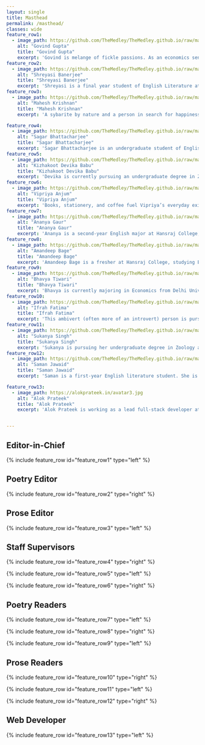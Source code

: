 ```yaml
---
layout: single
title: Masthead
permalink: /masthead/
classes: wide
feature_row1:
  - image_path: https://github.com/TheMedley/TheMedley.github.io/raw/master/assets/masthead/6-govind-gupta.jpg
    alt: "Govind Gupta"
    title: "Govind Gupta"
    excerpt: 'Govind is melange of fickle passions. As an economics senior at Hansraj, he likes to dwell on the dissonance and foibles of human behavior besides the mathematized mappings of the homo-economicus. He is enthused by his amateurish attempts at drawing parallels from history, literature and psychology. Gulzar and his lyrics lure him the most and he can listen to Yaman Kalyan for hours, even though he can never sing a line in tune. He likes to read and is a perpetual coffee-table-thinker. Occasionally, he dabbles in writing.'
feature_row2:
  - image_path: https://github.com/TheMedley/TheMedley.github.io/raw/master/assets/masthead/6-Shreyasi-Banerjee.jpg
    alt: "Shreyasi Banerjee"
    title: "Shreyasi Banerjee"
    excerpt: 'Shreyasi is a final year student of English Literature at Hansraj College, University of Delhi. A lover of all things poetry and romanticized, they have been writing for a long as they can remember, and reading for even longer. Underneath the (often complained about) intimidating facade, they are more than ready to sing for you, and read what you write for them. Oh, and they never shut up about their pet black cat.'
feature_row3:
  - image_path: https://github.com/TheMedley/TheMedley.github.io/raw/master/assets/masthead/6-Mahesh-Krishnan.jpg
    alt: "Mahesh Krishnan"
    title: "Mahesh Krishnan"
    excerpt: 'A sybarite by nature and a person in search for happiness, you can find Mahesh looking at the sunlight streaming through trees or the blue sky or admiring the green leaves. Nature has him in her thrall and he is forever lost in her eternal beauty. Someone who detests ugly urban landscapes, you can find him longingly looking at the strong beams of sunlight and that is something no one can contest.'

feature_row4:
  - image_path: https://github.com/TheMedley/TheMedley.github.io/raw/master/assets/masthead/6-Sagar-Bhattacharjee.jpg
    alt: "Sagar Bhattacharjee"
    title: "Sagar Bhattacharjee"
    excerpt: 'Sagar Bhattacharjee is an undergraduate student of English Literature at Hansraj College, University of Delhi. He enjoys reading, blowing things up in video games, and playing the violin. Born in Bengal and brought up in Dehradun, he has a soft spot for everything that has remotely to do with the mountains or Bengali culture. An inveterate weeb, Sagar would snort the entire nation of Japan if he could. When he isn’t sleeping, he’s generally watching whatever weird stuff YouTube recommends to him (read Cat videos) or desperately trying to catch up with his ever expanding to-be-watched anime pile.'  
feature_row5:
  - image_path: https://github.com/TheMedley/TheMedley.github.io/raw/master/assets/masthead/babu.jpg
    alt: "Kizhakoot Devika Babu"
    title: "Kizhakoot Devika Babu"
    excerpt: 'Devika is currently pursuing an undergraduate degree in Zoology from the University of Delhi. An aesthete, she fills her small universe with paints and poems. A lover of portraiture, she finds meditative joy in giving shades to wrinkles, eyes, and smiles. Being one of a twin, Devika has been competitive from birth and enjoys taking up challenges. She believes that the biggest of dreams are small enough to conquer. From travelling the world with her paintings to DNA editing, one day she hopes to have done them all.'
feature_row6:
  - image_path: https://github.com/TheMedley/TheMedley.github.io/raw/master/assets/masthead/6-Vipriya-Anjum.jpg
    alt: "Vipriya Anjum"
    title: "Vipriya Anjum"
    excerpt: 'Books, stationery, and coffee fuel Vipriya’s everyday existence, and working towards learning new things adds meaning to it. She loves to listen to rants, recommendations and random playlists alike. Pursuing her graduation in Commerce at Hansraj College, she loves poetry and finance just the same. Finding solace in movies, and her bullet journal, she believes in Virginia Woolf’s quote of being made and remade continually.'  
feature_row7:
  - image_path: https://github.com/TheMedley/TheMedley.github.io/raw/master/assets/masthead/6-Ananya-Gaur.jpg
    alt: "Ananya Gaur"
    title: "Ananya Gaur"
    excerpt: 'Ananya is a second-year English major at Hansraj College, Delhi University. She can either be found frowning at news articles or zoned out over a mug of coffee, talking to herself. When not reorganising her playlist for the nth time or scribbling odd verses on scraps of paper, she daydreams about making a dent in her ever-growing pile of unread books. Though she prefers the company of trees and monuments over people, do sit with her for a conversation about politics, literature and climate change.'  
feature_row8:
  - image_path: https://github.com/TheMedley/TheMedley.github.io/raw/master/assets/masthead/6-Amandeep-Bage.jpg
    alt: "Amandeep Bage"
    title: "Amandeep Bage"
    excerpt: 'Amandeep Bage is a fresher at Hansraj College, studying English Literature. Born and brought up in Bokaro, Jharkhand, he is a gaming enthusiast who also loves to capture his thoughts, either using a pen, a lens or some colours. He can be found humming a random song from the anime he recently watched. He’s someone who shouldn’t be left in a stationery shop unsupervised. Someone who loves long walks in the evening and a selenophile at heart - if you see someone taking a walk on the road while staring at the night sky, that would be him.'  
feature_row9:
  - image_path: https://github.com/TheMedley/TheMedley.github.io/raw/master/assets/masthead/6-Bhavya-Tiwari.jpg
    alt: "Bhavya Tiwari"
    title: "Bhavya Tiwari"
    excerpt: 'Bhavya is currently majoring in Economics from Delhi University. Having spent her childhood in a variety of beautiful places, she has developed an appreciation for diverse cultures. She plays the guitar and loves listening to Lorde and Lana. Bhavya often finds herself to be in misfit in today’s world, and wonders if it would’ve been more appropriate had she been born in some other era.'  
feature_row10:
  - image_path: https://github.com/TheMedley/TheMedley.github.io/raw/master/assets/masthead/6-Ifrah-Fatima.jpg
    alt: "Ifrah Fatima"
    title: "Ifrah Fatima"
    excerpt: 'This ambivert (often more of an introvert) person is pursuing English honours from the University of Delhi. Her aesthete self absolutely adores everything natural in general and butterflies in particular. Being a selenophile, she loves to listen to songs under moonlit skies. She finds her haven in BTS, books and music. Lyrics by Gulzar and Javed Akhtar, and melodies by Ali Sethi, Kaavish and Before You Exit are at the top of her list of suggestions; that’s often where she derives inspiration for her writings from. She is an enthusiast of new forms of writing (currently experimenting with ghazals and Japanese forms). She is one of those whose to-read list knows no bounds and has supposedly sworn never to get shorter. Enid Blyton is one of the first authors she developed a liking for. Her hometown Lucknow and its culture run through her veins, thus explanatory of her love for kites, minarets, street-food, pigeon-flying and "tehzeeb".'
feature_row11:
  - image_path: https://github.com/TheMedley/TheMedley.github.io/raw/master/assets/masthead/6-Sukanya-Singh.jpg
    alt: "Sukanya Singh"
    title: "Sukanya Singh"
    excerpt: 'Sukanya is pursuing her undergraduate degree in Zoology and loves to geek out over topics with those who will listen. She is a dreamer at heart and carries a part of nature within her soul. Music and writing are her pick-me-ups in turbulent times. You can find her catching up on sleep, reading or obsessing over the ongoing figure skating season.'
feature_row12:
  - image_path: https://github.com/TheMedley/TheMedley.github.io/raw/master/assets/masthead/6-saman-jawaid.jpg
    alt: "Saman Jawaid"
    title: "Saman Jawaid"
    excerpt: 'Saman is a first-year English literature student. She is your usual girl-next-door with a head full of stories and eyes sparkling with far-fetched dreams.  She is a caffeine-addicted, dark academia enthusiast, sleep-deprived, socially inept fangirl. She can’t initiate conversations with strangers and she hates wearing bright colours. She is an admirer of good books, indie music, dark chocolates, Van Gogh’s art, to-do lists, and faux calligraphy.  When she is not daydreaming, Saman can be found binge-watching YouTube videos or trying to click aesthetic pictures for her art Instagram account.'    

feature_row13:
  - image_path: https://alokprateek.in/avatar3.jpg
    alt: "Alok Prateek"
    title: "Alok Prateek"
    excerpt: 'Alok Prateek is working as a lead full-stack developer at TCL. Born and brought up in Noida, he is an alumni of Delhi Public School and JNU. As the son of an editor, he had access to books in abundance and enjoys the fantasy worlds of Tolkien, Sapkowski, Pratchett and Erikson. When he’s not coding or pushing pixels, you can find him talking about his experiences at tech conferences.'


---
```


<style>
    .page__content .archive__item-title {
    margin-top: 0.1em;
    border-bottom: none;
}
    .page__content p, .page__content li, .page__content dl {
    font-size: 1em;
    line-height: 1.2em;
}
    #issue-one a{
        color: #000;
        }
</style>

## Editor-in-Chief

{% include feature_row id="feature_row1" type="left" %}

## Poetry Editor

{% include feature_row id="feature_row2" type="right" %}

## Prose Editor

{% include feature_row id="feature_row3" type="left" %}

## Staff Supervisors

{% include feature_row id="feature_row4" type="right" %}

{% include feature_row id="feature_row5" type="left" %}

{% include feature_row id="feature_row6" type="right" %}

## Poetry Readers

{% include feature_row id="feature_row7" type="left" %}

{% include feature_row id="feature_row8" type="right" %}

{% include feature_row id="feature_row9" type="left" %}

## Prose Readers

{% include feature_row id="feature_row10" type="right" %}

{% include feature_row id="feature_row11" type="left" %}

{% include feature_row id="feature_row12" type="right" %}

## Web Developer

{% include feature_row id="feature_row13" type="left" %}
